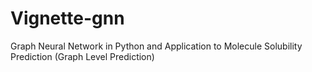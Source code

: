 # Vignette-gnn
Graph Neural Network in Python and Application to Molecule Solubility Prediction (Graph Level Prediction)
